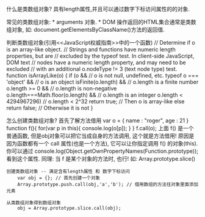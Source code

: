 什么是类数组对象?
    具有length属性,并且可以通过数字下标访问属性的的对象.
    
常见的类数组对象:
    * arguments 对象.
    * DOM 操作返回的HTML集合通常是类数组对象, 如: document.getElementsByClassName()方法的返回值.

判断类数组对象(引用<<JavaScript权威指南>>中的一个函数)
// Determine if o is an array-like object.
// Strings and functions have numeric length properties, but are 
// excluded by the typeof test. In client-side JavaScript, DOM text
// nodes have a numeric length property, and may need to be excluded 
// with an additional o.nodeType != 3 (text node type) test.  
function isArrayLike(o) {
    if (o &&                                // o is not null, undefined, etc.
        typeof o === 'object' &&            // o is an object
        isFinite(o.length) &&               // o.length is a finite number
        o.length >= 0 &&                    // o.length is non-negative
        o.length===Math.floor(o.length) &&  // o.length is an integer
        o.length < 4294967296)              // o.length < 2^32
        return true;                        // Then o is array-like
    else
        return false;                       // Otherwise it is not
}

怎么创建类数组对象?
    首先了解方法借用
        var o = {
            name : "roger",
            age : 21
        }
        function f(){
            for(var p in this){
                console.log(o[p]);
            }
        }
        f.call(o);
        上面 f() 是一个普通函数, 但是obj对象可以把它当成自身的方法调用, 这个就是方法借用! 原因是因为函数都有一个 call 属性(也是一个方法),
        它可以让你指定调用 f() 的对象(this). 你可以通过 console.log(Object.getOwnPropertyNames(Function.prototype)); 看到这个属性.
        同理: 当 f 是某个对象的方法时, 也行! 如: Array.prototype.slice()
        
    创建类数组对象 -- 满足含有length属性 和 数字下标访问
        var obj = {}; // 首先创建一个对象
        Array.prototype.push.call(obj,'a','b'); // 借用数组的方法往对象里面添加元素
        
    从类数组对象得到数组对象
        obj = Array.prototype.slice.call(obj);
        

    
